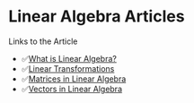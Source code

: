 # Linear Algebra Articles

Links to the Article

- ✅[What is Linear Algebra?](https://codanics.com/linear_algebra/)
- ✅[Linear Transformations](https://codanics.com/linear-transformation/)
- ✅[Matrices in Linear Algebra](https://codanics.com/matrices-in-linear-algebra/)
- ✅[Vectors in Linear Algebra](https://codanics.com/vectors-in-linear-algebra/)
